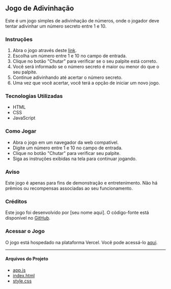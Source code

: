 ## Jogo de Adivinhação

Este é um jogo simples de adivinhação de números, onde o jogador deve tentar adivinhar um número secreto entre 1 e 10.

### Instruções

1. Abra o jogo através deste [link](https://jogo-adivinhacao-puce.vercel.app).
2. Escolha um número entre 1 e 10 no campo de entrada.
3. Clique no botão "Chutar" para verificar se o seu palpite está correto.
4. Você será informado se o número secreto é maior ou menor do que o seu palpite.
5. Continue adivinhando até acertar o número secreto.
6. Uma vez que você acertar, você terá a opção de iniciar um novo jogo.

### Tecnologias Utilizadas

- HTML
- CSS
- JavaScript

### Como Jogar

- Abra o jogo em um navegador da web compatível.
- Digite um número entre 1 e 10 no campo de entrada.
- Clique no botão "Chutar" para verificar seu palpite.
- Siga as instruções exibidas na tela para continuar jogando.

### Aviso

Este jogo é apenas para fins de demonstração e entretenimento. Não há prêmios ou recompensas associadas ao seu funcionamento.

### Créditos

Este jogo foi desenvolvido por [seu nome aqui]. O código-fonte está disponível no [GitHub](https://github.com/seu-usuario/nome-do-repositorio).

### Acessar o Jogo

O jogo está hospedado na plataforma Vercel. Você pode acessá-lo [aqui](https://jogo-adivinhacao-puce.vercel.app).

---

#### Arquivos do Projeto

- [app.js](./app.js)
- [index.html](./index.html)
- [style.css](./style.css)
